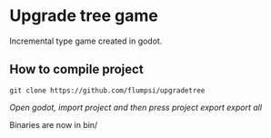 # **Upgrade tree game**

Incremental type game created in godot.

## **How to compile project**

`git clone https://github.com/flumpsi/upgradetree`

*Open godot, import project and then press project export export all*

Binaries are now in bin/
